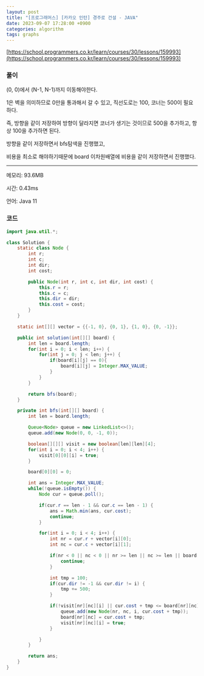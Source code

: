 ```yaml
---
layout: post
title: "[프로그래머스] [카카오 인턴] 경주로 건설 - JAVA"
date: 2023-09-07 17:28:00 +0900
categories: algorithm
tags: graphs
---
```


[https://school.programmers.co.kr/learn/courses/30/lessons/159993](https://school.programmers.co.kr/learn/courses/30/lessons/159993)

### 풀이

(0, 0)에서 (N-1, N-1)까지 이동해야한다.

1은 벽을 의미하므로 0만을 통과해서 갈 수 있고, 직선도로는 100, 코너는 500이 필요하다.

즉, 방향을 같이 저장하여 방향이 달라지면 코너가 생기는 것이므로 500을 추가하고, 항상 100을 추가하면 된다.

방향을 같이 저장하면서 bfs탐색을 진행했고,

비용을 최소로 해야하기때문에 board 이차원배열에 비용을 같이 저장하면서 진행했다.

---

메모리: 93.6MB

시간: 0.43ms

언어: Java 11

### 코드

```java
import java.util.*;

class Solution {
    static class Node {
        int r;
        int c;
        int dir;
        int cost;

        public Node(int r, int c, int dir, int cost) {
            this.r = r;
            this.c = c;
            this.dir = dir;
            this.cost = cost;
        }
    }

    static int[][] vector = {{-1, 0}, {0, 1}, {1, 0}, {0, -1}};

    public int solution(int[][] board) {
        int len = board.length;
        for(int i = 0; i < len; i++) {
            for(int j = 0; j < len; j++) {
                if(board[i][j] == 0){
                    board[i][j] = Integer.MAX_VALUE;
                }
            }
        }

        return bfs(board);
    }

    private int bfs(int[][] board) {
        int len = board.length;

        Queue<Node> queue = new LinkedList<>();
        queue.add(new Node(0, 0, -1, 0));

        boolean[][][] visit = new boolean[len][len][4];
        for(int i = 0; i < 4; i++) {
            visit[0][0][i] = true;
        }

        board[0][0] = 0;

        int ans = Integer.MAX_VALUE;
        while(!queue.isEmpty()) {
            Node cur = queue.poll();

            if(cur.r == len - 1 && cur.c == len - 1) {
                ans = Math.min(ans, cur.cost);
                continue;
            }

            for(int i = 0; i < 4; i++) {
                int nr = cur.r + vector[i][0];
                int nc = cur.c + vector[i][1];

                if(nr < 0 || nc < 0 || nr >= len || nc >= len || board[nr][nc] == 1) {
                    continue;
                }

                int tmp = 100;
                if(cur.dir != -1 && cur.dir != i) {
                    tmp += 500;
                }

                if(!visit[nr][nc][i] || cur.cost + tmp <= board[nr][nc]) {
                    queue.add(new Node(nr, nc, i, cur.cost + tmp));
                    board[nr][nc] = cur.cost + tmp;
                    visit[nr][nc][i] = true;
                }

            }
        }

        return ans;
    }
}
```
